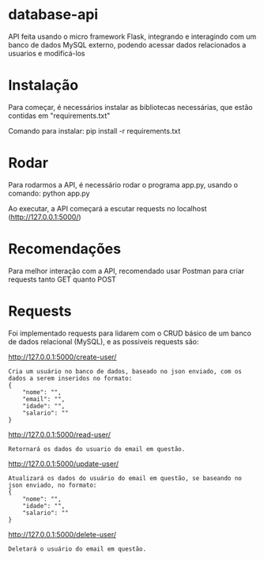 # database-api
API feita usando o micro framework Flask, integrando e interagindo com um banco de dados MySQL externo, podendo acessar dados relacionados a usuarios e modificá-los

# Instalação
Para começar, é necessários instalar as bibliotecas necessárias, que estão contidas em "requirements.txt"

Comando para instalar:
pip install -r requirements.txt

# Rodar
Para rodarmos a API, é necessário rodar o programa app.py, usando o comando:
python app.py

Ao executar, a API começará a escutar requests no localhost (http://127.0.0.1:5000/)

# Recomendações
Para melhor interação com a API, recomendado usar Postman para criar requests tanto GET quanto POST

# Requests
Foi implementado requests para lidarem com o CRUD básico de um banco de dados relacional (MySQL), e as possiveis requests são:

http://127.0.0.1:5000/create-user/

    Cria um usuário no banco de dados, baseado no json enviado, com os dados a serem inseridos no formato:
    {
        "nome": "",
        "email": "",
        "idade": "",
        "salario": ""
    }

http://127.0.0.1:5000/read-user/<email>
    
    Retornará os dados do usuario do email em questão.

http://127.0.0.1:5000/update-user/<email>

    Atualizará os dados do usuário do email em questão, se baseando no json enviado, no formato:
    {
        "nome": "",
        "idade": "",
        "salario": ""
    }

http://127.0.0.1:5000/delete-user/<email>

    Deletará o usuário do email em questão.